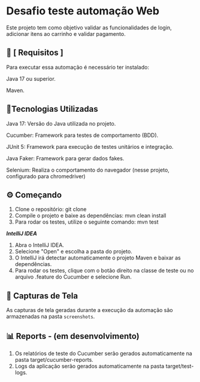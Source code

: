 
# Desafio teste automação Web

Este projeto tem como objetivo validar as funcionalidades de login, adicionar itens ao carrinho e validar pagamento.
## 🔧 [ Requisitos ]

Para executar essa automação é necessário ter instalado:

Java 17 ou superior.

Maven.

## 🚀Tecnologias Utilizadas

Java 17: Versão do Java utilizada no projeto.

Cucumber: Framework para testes de comportamento (BDD).

JUnit 5: Framework para execução de testes unitários e integração.

Java Faker: Framework para gerar dados fakes.

Selenium: Realiza o comportamento do navegador (nesse projeto, configurado para chromedriver)


## ⚙️ Começando

1. Clone o repositório: git clone <url-do-repositorio>
2. Compile o projeto e baixe as dependências: mvn clean install
3. Para rodar os testes, utilize o seguinte comando: mvn test

___________________IntelliJ IDEA___________________

1. Abra o IntelliJ IDEA.
2. Selecione "Open" e escolha a pasta do projeto.
3. O IntelliJ irá detectar automaticamente o projeto Maven e baixar as dependências.
4. Para rodar os testes, clique com o botão direito na classe de teste ou no arquivo .feature do Cucumber e selecione Run.

## 📸 Capturas de Tela
As capturas de tela geradas durante a execução da automação são armazenadas na pasta `screenshots`.

## 📊 Reports - (em desenvolvimento)
 1. Os relatórios de teste do Cucumber serão gerados automaticamente na pasta target/cucumber-reports.
 2. Logs da aplicação serão gerados automaticamente na pasta target/test-logs.